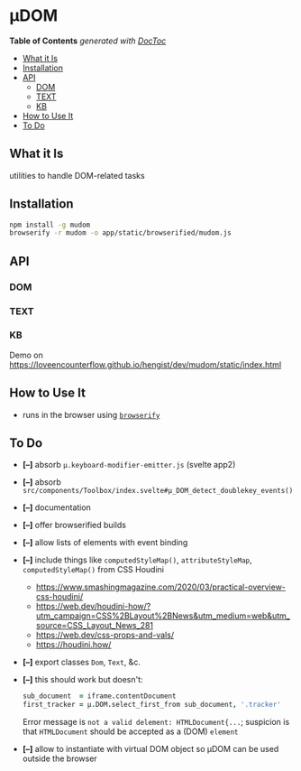 

# µDOM



<!-- START doctoc generated TOC please keep comment here to allow auto update -->
<!-- DON'T EDIT THIS SECTION, INSTEAD RE-RUN doctoc TO UPDATE -->
**Table of Contents**  *generated with [DocToc](https://github.com/thlorenz/doctoc)*

- [What it Is](#what-it-is)
- [Installation](#installation)
- [API](#api)
  - [DOM](#dom)
  - [TEXT](#text)
  - [KB](#kb)
- [How to Use It](#how-to-use-it)
- [To Do](#to-do)

<!-- END doctoc generated TOC please keep comment here to allow auto update -->


## What it Is

utilities to handle DOM-related tasks

## Installation

```bash
npm install -g mudom
browserify -r mudom -o app/static/browserified/mudom.js
```

## API

### DOM
### TEXT
### KB

Demo on https://loveencounterflow.github.io/hengist/dev/mudom/static/index.html

## How to Use It

* runs in the browser using [`browserify`](https://github.com/browserify/browserify)

## To Do

* **[–]** absorb `µ.keyboard-modifier-emitter.js` (svelte app2)
* **[–]** absorb `src/components/Toolbox/index.svelte#µ_DOM_detect_doublekey_events()`
* **[–]** documentation
* **[–]** offer browserified builds
* **[–]** allow lists of elements with event binding
* **[–]** include things like `computedStyleMap()`, `attributeStyleMap`, `computedStyleMap()` from CSS Houdini
  * https://www.smashingmagazine.com/2020/03/practical-overview-css-houdini/
  * https://web.dev/houdini-how/?utm_campaign=CSS%2BLayout%2BNews&utm_medium=web&utm_source=CSS_Layout_News_281
  * https://web.dev/css-props-and-vals/
  * https://houdini.how/
* **[–]** export classes `Dom`, `Text`, &c.
* **[–]** this should work but doesn't:

  ```coffee
  sub_document  = iframe.contentDocument
  first_tracker = µ.DOM.select_first_from sub_document, '.tracker'
  ```

  Error message is `not a valid delement: HTMLDocument{...`; suspicion is that `HTMLDocument` should be
  accepted as a (DOM) `element`
* **[–]** allow to instantiate with virtual DOM object so µDOM can be used outside the browser




